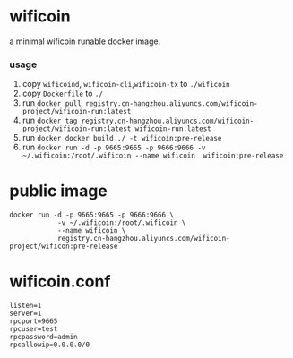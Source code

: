 # wificoin
a minimal wificoin runable docker image.

### usage
1. copy `wificoind`, `wificoin-cli`,`wificoin-tx` to `./wificoin`
2. copy `Dockerfile` to `./`
3. run `docker pull registry.cn-hangzhou.aliyuncs.com/wificoin-project/wificoin-run:latest`
4. run `docker tag registry.cn-hangzhou.aliyuncs.com/wificoin-project/wificoin-run:latest wificoin-run:latest`
5. run `docker docker build ./ -t wificoin:pre-release`
6. run `docker run -d -p 9665:9665 -p 9666:9666 -v ~/.wificoin:/root/.wificoin --name wificoin  wificoin:pre-release`

# public image

```
docker run -d -p 9665:9665 -p 9666:9666 \
            -v ~/.wificoin:/root/.wificoin \
            --name wificoin \
            registry.cn-hangzhou.aliyuncs.com/wificoin-project/wificon:pre-release
```

# wificoin.conf
```
listen=1
server=1
rpcport=9665
rpcuser=test
rpcpassword=admin
rpcallowip=0.0.0.0/0
```